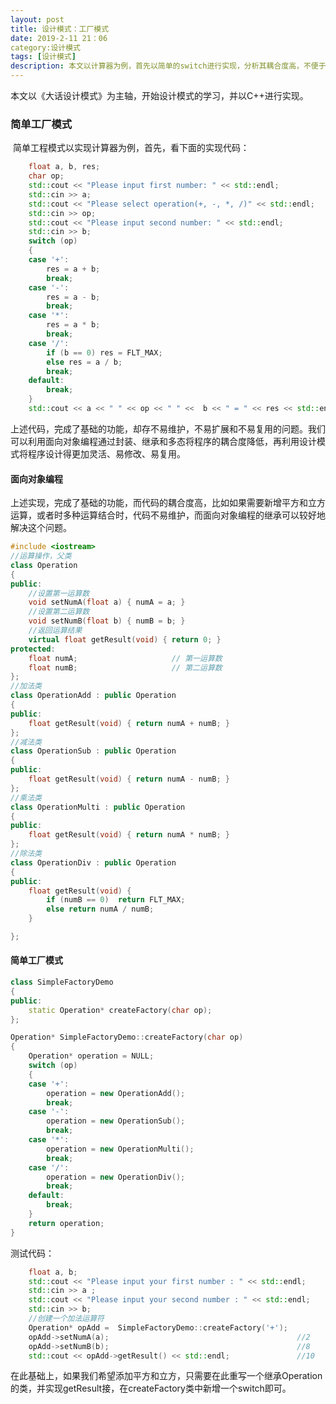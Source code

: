 ```yaml
---
layout: post
title: 设计模式：工厂模式
date: 2019-2-11 21：06
category:设计模式
tags: [设计模式]
description: 本文以计算器为例，首先以简单的switch进行实现，分析其耦合度高，不便于复用和维护，并通过面向对象编程实现Operation父类，再生成OperationAdd、OperationSub、OperationMulti、OperationDiv分别对应于加法、减法、乘法和除法的处理，并通过简单工厂进行测试验证。
---
```


​	本文以《大话设计模式》为主轴，开始设计模式的学习，并以C++进行实现。

### 简单工厂模式

​	简单工程模式以实现计算器为例，首先，看下面的实现代码：

```C++
	float a, b, res;
	char op;
	std::cout << "Please input first number: " << std::endl;
	std::cin >> a;
	std::cout << "Please select operation(+, -, *, /)" << std::endl;
	std::cin >> op;
	std::cout << "Please input second number: " << std::endl;
	std::cin >> b;
	switch (op)
	{
	case '+':
		res = a + b;
		break;
	case '-':
		res = a - b;
		break;
	case '*':
		res = a * b;
		break;
	case '/':
		if (b == 0) res = FLT_MAX;
		else res = a / b;
		break;
	default:
		break;
	}
	std::cout << a << " " << op << " " <<  b << " = " << res << std::endl;
```

上述代码，完成了基础的功能，却存不易维护，不易扩展和不易复用的问题。我们可以利用面向对象编程通过封装、继承和多态将程序的耦合度降低，再利用设计模式将程序设计得更加灵活、易修改、易复用。



#### 面向对象编程

​	上述实现，完成了基础的功能，而代码的耦合度高，比如如果需要新增平方和立方运算，或者时多种运算结合时，代码不易维护，而面向对象编程的继承可以较好地解决这个问题。

```C++
#include <iostream>
//运算操作，父类
class Operation
{
public:
    //设置第一运算数
	void setNumA(float a) { numA = a; }	
	//设置第二运算数
    void setNumB(float b) { numB = b; }	
    //返回运算结果
	virtual float getResult(void) { return 0; }
protected:
	float numA;						// 第一运算数
	float numB;						// 第二运算数
};
//加法类
class OperationAdd : public Operation
{
public:
	float getResult(void) { return numA + numB; }
};
//减法类
class OperationSub : public Operation
{
public:
	float getResult(void) { return numA - numB; }
};
//乘法类
class OperationMulti : public Operation
{
public:
	float getResult(void) { return numA * numB; }
};
//除法类
class OperationDiv : public Operation
{
public:
	float getResult(void) {
		if (numB == 0)	return FLT_MAX;
		else return numA / numB;
	}

};
```



#### 简单工厂模式

```C++
class SimpleFactoryDemo
{
public:
	static Operation* createFactory(char op);
};
```

```C++
Operation* SimpleFactoryDemo::createFactory(char op)
{
	Operation* operation = NULL;
	switch (op)
	{
	case '+':
		operation = new OperationAdd();
		break;
	case '-':
		operation = new OperationSub();
		break;
	case '*':
		operation = new OperationMulti();
		break;
	case '/':
		operation = new OperationDiv();
		break;
	default:
		break;
	}
	return operation;
}

```

测试代码：

```C++
	float a, b;
	std::cout << "Please input your first number : " << std::endl;
	std::cin >> a ;
	std::cout << "Please input your second number : " << std::endl;
	std::cin >> b;
	//创建一个加法运算符
	Operation* opAdd =  SimpleFactoryDemo::createFactory('+');
	opAdd->setNumA(a);											//2
	opAdd->setNumB(b);											//8
	std::cout << opAdd->getResult() << std::endl;				//10
```

在此基础上，如果我们希望添加平方和立方，只需要在此重写一个继承Operation的类，并实现getResult接，在createFactory类中新增一个switch即可。